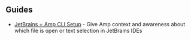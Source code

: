 
## Guides 
- [JetBrains + Amp CLI Setup](guides/jetbrains-amp-cli-setup.md) - Give Amp context and awareness about which file is open or text selection in JetBrains IDEs
